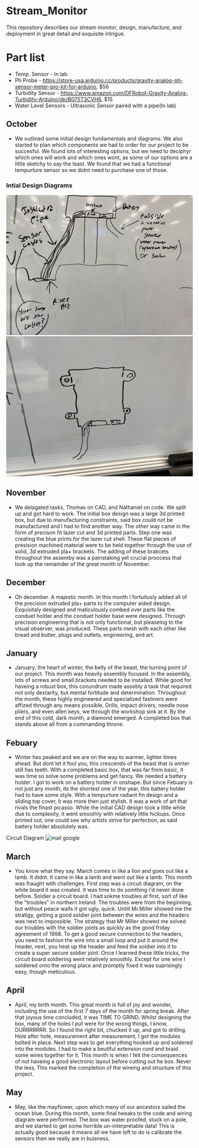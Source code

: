 # Stream_Monitor
This repository describes our stream monitor, design, manufacture, and deployment in great detail and exquisite intrigue. 

# Part list
- Temp. Sensor - In lab
- Ph Probe - https://store-usa.arduino.cc/products/gravity-analog-ph-sensor-meter-pro-kit-for-arduino, $56
- Turbidity Sensor - https://www.amazon.com/DFRobot-Gravity-Analog-Turbidity-Arduino/dp/B075T3CVH6, $15
- Water Level Sensors - Ultrasonic Sensor paired with a pipe(In lab)


## October
+ We outlined some initial design fundamentals and diagrams. We also started to plan which components we had to order for our project to be succesful. We found lots of interesting options, but we need to deciphyr which ones will work and which ones wont, as some of our options are a little sketchy to say the least. We found that we had a functional tempurture sensor so we didnt need to purchase one of those.
### Intial Design Diagrams
![Intial Design Diagrams.](https://github.com/tslingl25/Stream_Monitor/blob/main/images/Intial%20Design%201.jpg)
![Intial Design Diagrams.](https://github.com/tslingl25/Stream_Monitor/blob/main/images/Intial%20Design%202.jpg)

## November
- We delagated tasks, Thomas on CAD, and Nathaniel on code. We split up and got hard to work. The initial box design was a large 3d printed box, but due to manufacturing constraints, said box could not be manufactured and I had to find another way. The other way came in the form of precison fit lazer cut and 3d printed parts. Step one was creating the blue prints for the lazer cut shell. These flat pieces of presision machined material were to be held together through the use of solid, 3d extruded pla+ brackets. The adding of these brakcets throughout the assemby was a painstaking yet crucial proccess that took up the remainder of the great month of November.

## December
- Oh december. A majestic month. In this month I fortuitusly added all of the precision extruded pla+ parts to the computer aided design. Exquisitaly designed and maticulously combed over parts like the conduet holder and the conduet holder base were designed. Through precision engineering that is not only functional, but pleaseing to the visual observer, was produced. These parts mesh with each other like bread and butter, plugs and outlets, engineering, and art.

## January
- January, the heart of winter, the belly of the beast, the turning point of our project. This month was heavily assembly focused. In the assembly, lots of screws and small brackets needed to be installed. While good for haveing a robust box, this conundrum made assebly a task that required not only dextarity, but mental fortitude and determination. Throughout the month, these highly engineered and specialized fastiners were affized through any means possible. Drills, impact drivers, needle nose pliers, and even allen keys, we through the workshop sink at it. By the end of this cold, dark month, a diamond emerged. A completed box that stands above all from a commanding throne.

## Febuary
- Winter has peaked and we are on the way to warmer, lighter times ahead. But dont let it fool you, this crescendo of the beast that is winter still has teeth. With a completed basic box, that was far from basic, it was time so solve some problems and get fancy. We needed a battery holder. I got to work on a battery holder in onshape. But since Febuary is not just any month, its the shortest one of the year, this battery holder had to have some style. With a tempurture radiant fin design and a sliding top cover, it was more then just stylish. It was a work of art that rivals the finast picasso. While the initial CAD design took a little while due to complexity, it went smoothly with relatively little hickups. Once printed out, one could see why artists strive for perfection, as said battery holder absolutely was.

Circuit Diagram 
![mail google](https://github.com/tslingl25/Stream_Monitor/assets/71349802/31e9859d-6889-47b6-a40d-cc22e0f2bd96)

## March
- You know what they say. March comes in like a lion and goes out like a lamb. It didnt. It came in like a lamb and went out like a lamb. This month was fraught with challenges. First step was a circuit diagram, on the white board it was created. It was time to do somthing i'd never done before. Soldier a circuit board. I had sokme troubles at first, sort of like the "troubles" in northern Ireland. The troubles were from the beginning, but without peace walls it got ugly, quick. Untill Mr.Miller showed me the stratigy, getting a good soldier joint between the wires and the headers was next to impossible. The strategy that Mr Miller showed me solved our troubles with the soldier joints as quickly as the good friday agreement of 1998. To get a good secure connection to the headers, you need to fashion the wire into a small loop and put it around the header, next, you heat up the header and feed the soldier into it to create a super secure soldier joint. Once I learned these little tricks, the circuit board soldiering went relatively smoothly. Except for one wire I soldiered onto the wrong place and promptly fixed it was suprisingly easy, though meticulous.

## April
- April, my birth month. This great month is full of joy and wonder, including the use of the first 7 days of the month for spring break. After that joyous time concluded, it was TIME TO GRIND. Whilst designing the box, many of the holes I put were for the wrong things, I know, DURRRRRRR. So I found the right bit, chucked it up, and got to drilling. Hole after hole, measurement after measurement, I got the modules bolted in place. Next step was to get everything hooked up and soldered into the modules. I had to make a beutiful extension cord and braid some wires together for it. This month is when I felt the consequences of not haveing a good electronic layout before cutting out he box. Never the less, This marked the completion of the wireing and structure of this project.

## May
- May, like the mayflower, upon which many of our ancestors sailed the ocean blue. During this month, some final tweaks to the code and wiring diagram were performed. The box was water proofed, stuck on a pole, and we started to get some horrible un-interpretable data! This is actually good because it means all we have left to do is calibrate the sensors then we really are in buisness.
